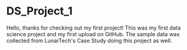 # DS_Project_1
Hello, thanks for checking out my first project! This was my first data science project and my first upload on GitHub. 
The sample data was collected from LunarTech's Case Study doing this project as well.
